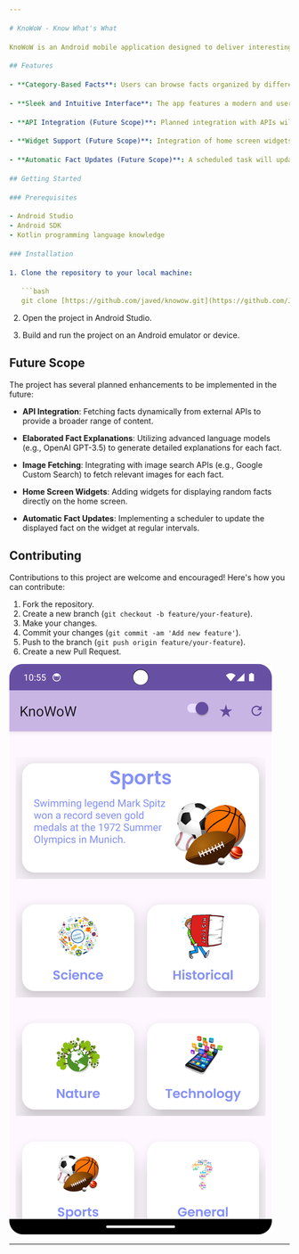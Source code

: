 ```yaml
---

# KnoWoW - Know What's What

KnoWoW is an Android mobile application designed to deliver interesting and engaging facts to users. This repository contains the source code for the KnoWoW app, which allows users to explore and discover various facts on different topics.

## Features

- **Category-Based Facts**: Users can browse facts organized by different categories, making it easy to find information on specific topics.
  
- **Sleek and Intuitive Interface**: The app features a modern and user-friendly interface, ensuring a smooth navigation experience.
  
- **API Integration (Future Scope)**: Planned integration with APIs will enable fetching facts dynamically, ensuring the content is always fresh and up-to-date.
  
- **Widget Support (Future Scope)**: Integration of home screen widgets will provide users with quick access to random facts directly from their home screens.
  
- **Automatic Fact Updates (Future Scope)**: A scheduled task will update the displayed fact on the widget at specific intervals, ensuring users always see new content.

## Getting Started

### Prerequisites

- Android Studio
- Android SDK
- Kotlin programming language knowledge

### Installation

1. Clone the repository to your local machine:

   ```bash
   git clone [https://github.com/javed/knowow.git](https://github.com/Javed0-786/KnoWoW)
   ```

2. Open the project in Android Studio.

3. Build and run the project on an Android emulator or device.

## Future Scope

The project has several planned enhancements to be implemented in the future:

- **API Integration**: Fetching facts dynamically from external APIs to provide a broader range of content.
  
- **Elaborated Fact Explanations**: Utilizing advanced language models (e.g., OpenAI GPT-3.5) to generate detailed explanations for each fact.
  
- **Image Fetching**: Integrating with image search APIs (e.g., Google Custom Search) to fetch relevant images for each fact.
  
- **Home Screen Widgets**: Adding widgets for displaying random facts directly on the home screen.
  
- **Automatic Fact Updates**: Implementing a scheduler to update the displayed fact on the widget at regular intervals.

## Contributing

Contributions to this project are welcome and encouraged! Here's how you can contribute:

1. Fork the repository.
2. Create a new branch (`git checkout -b feature/your-feature`).
3. Make your changes.
4. Commit your changes (`git commit -am 'Add new feature'`).
5. Push to the branch (`git push origin feature/your-feature`).
6. Create a new Pull Request.

![Alt Text](https://github.com/Javed0-786/PrivacyPolicyKnoWow/blob/main/ScreenShot.png)

---
```

